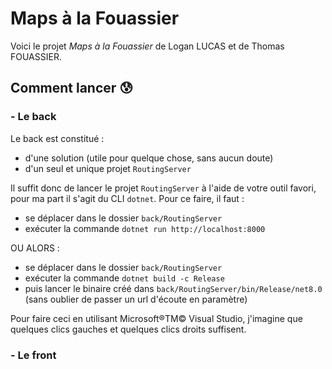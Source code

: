 # Maps à la Fouassier

Voici le projet *Maps à la Fouassier* de Logan LUCAS et de Thomas FOUASSIER.

## Comment lancer 😰
### - **Le back**
Le back est constitué :
- d'une solution (utile pour quelque chose, sans aucun doute)
- d'un seul et unique projet `RoutingServer`

Il suffit donc de lancer le projet `RoutingServer` à l'aide de votre outil favori, pour ma part il s'agit du CLI `dotnet`.
Pour ce faire, il faut :
- se déplacer dans le dossier `back/RoutingServer`
- exécuter la commande `dotnet run http://localhost:8000`

OU ALORS :
- se déplacer dans le dossier `back/RoutingServer`
- exécuter la commande `dotnet build -c Release`
- puis lancer le binaire créé dans `back/RoutingServer/bin/Release/net8.0` (sans oublier de passer un url d'écoute en paramètre)

Pour faire ceci en utilisant Microsoft®TM© Visual Studio, j'imagine que quelques clics gauches et quelques clics droits suffisent.
  
### - **Le front**
